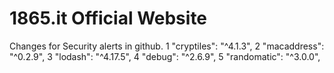 # 1865.it Official Website

Changes for Security alerts in github.
1 "cryptiles": "^4.1.3",
2 "macaddress": "^0.2.9",
3 "lodash": "^4.17.5",
4 "debug": "^2.6.9",
5 "randomatic": "^3.0.0",